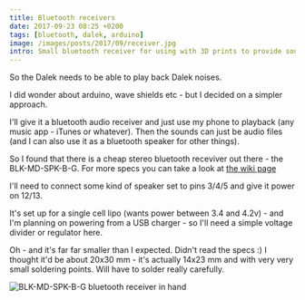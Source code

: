 ```yaml
---
title: Bluetooth receivers
date: 2017-09-23 08:25 +0200
tags: [bluetooth, dalek, arduino]
image: /images/posts/2017/09/receiver.jpg
intro: Small bluetooth receiver for using with 3D prints to provide sound
---
```


So the Dalek needs to be able to play back Dalek noises.

I did wonder about arduino, wave shields etc - but I decided on a simpler approach.

I'll give it a bluetooth audio receiver and just use my phone to playback (any music app - iTunes or whatever). Then the sounds can just be audio files (and I can also use it as a bluetooth speaker for other things).

So I found that there is a cheap stereo bluetooth receviver out there - the BLK-MD-SPK-B-G. For more specs you can take a look at [the wiki page](https://www.elecfreaks.com/wiki/index.php?title=BLK-MD-SPK-B)

I'll need to connect some kind of speaker set to pins 3/4/5 and give it power on 12/13.

It's set up for a single cell lipo (wants power between 3.4 and 4.2v) - and I'm planning on powering from a USB charger - so I'll need a simple voltage divider or regulator here.

Oh - and it's far far smaller than I expected. Didn't read the specs :) I thought it'd be about 20x30 mm - it's actually 14x23 mm and with very very small soldering points. Will have to solder really carefully.

![BLK-MD-SPK-B-G bluetooth receiver in hand](/images/posts/2017/09/receiver.jpg)
